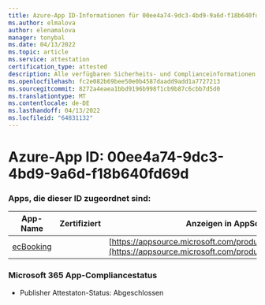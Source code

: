 ```yaml
---
title: Azure-App ID-Informationen für 00ee4a74-9dc3-4bd9-9a6d-f18b640fd69d
ms.author: elmalova
author: elenamalova
manager: tonybal
ms.date: 04/13/2022
ms.topic: article
ms.service: attestation
certification_type: attested
description: Alle verfügbaren Sicherheits- und Complianceinformationen für 00ee4a74-9dc3-4bd9-9a6d-f18b640fd69d.
ms.openlocfilehash: fc2e082b69bee50e0b4587daadd9add1a7727213
ms.sourcegitcommit: 8272a4eaea1bbd9196b998f1cb9b87c6cbb7d5d0
ms.translationtype: MT
ms.contentlocale: de-DE
ms.lasthandoff: 04/13/2022
ms.locfileid: "64831132"
---
```

# <a name="azure-app-id-00ee4a74-9dc3-4bd9-9a6d-f18b640fd69d"></a>Azure-App ID: 00ee4a74-9dc3-4bd9-9a6d-f18b640fd69d


### <a name="apps-associated-with-this-id"></a>Apps, die dieser ID zugeordnet sind:
| **App-Name** | **Zertifiziert** | **Anzeigen in AppSource** |
|--------------|---------------|-----------------------|
| [ecBooking](../forward/WA200002096.md) |  | [https://appsource.microsoft.com/product/office/WA200002096](https://appsource.microsoft.com/product/office/WA200002096) |

### <a name="microsoft-365-app-compliance-status"></a>Microsoft 365 App-Compliancestatus
- Publisher Attestaton-Status: Abgeschlossen
